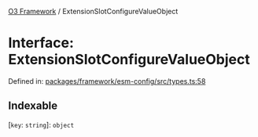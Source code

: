 [O3 Framework](../API.md) / ExtensionSlotConfigureValueObject

# Interface: ExtensionSlotConfigureValueObject

Defined in: [packages/framework/esm-config/src/types.ts:58](https://github.com/openmrs/openmrs-esm-core/blob/main/packages/framework/esm-config/src/types.ts#L58)

## Indexable

\[`key`: `string`\]: `object`
